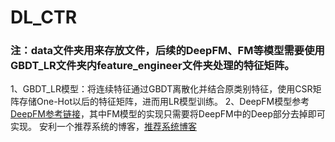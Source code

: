 # DL_CTR

### 注：data文件夹用来存放文件，后续的DeepFM、FM等模型需要使用GBDT_LR文件夹内feature_engineer文件夹处理的特征矩阵。
  1、GBDT_LR模型：将连续特征通过GBDT离散化并结合原类别特征，使用CSR矩阵存储One-Hot以后的特征矩阵，进而用LR模型训练。
  2、DeepFM模型参考[DeepFM参考链接](https://github.com/ChenglongChen/tensorflow-DeepFM)，其中FM模型的实现只需要将DeepFM中的Deep部分去掉即可实现。
  安利一个推荐系统的博客，[推荐系统博客](https://www.jianshu.com/p/6f1c2643d31b)
